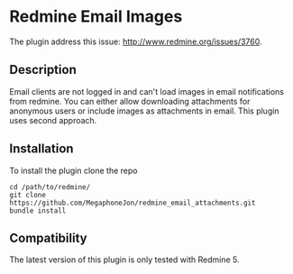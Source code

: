 # Redmine Email Images

The plugin address this issue: http://www.redmine.org/issues/3760. 

## Description

Email clients are not logged in and can't load images in email notifications
from redmine. You can either allow downloading attachments for anonymous
users or include images as attachments in email. This plugin uses second 
approach.

## Installation

To install the plugin clone the repo

```
cd /path/to/redmine/
git clone https://github.com/MegaphoneJon/redmine_email_attachments.git
bundle install
```

## Compatibility

The latest version of this plugin is only tested with Redmine 5.
